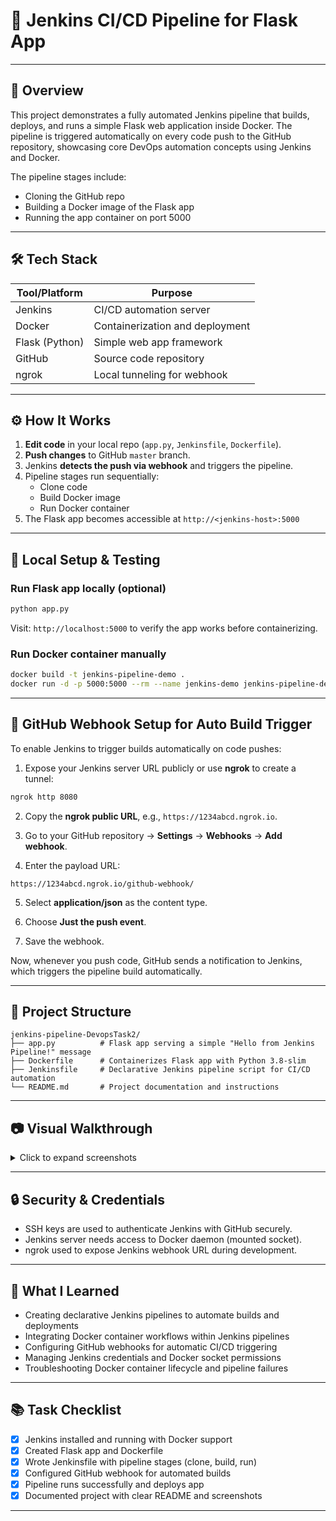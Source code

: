 # 🚀 Jenkins CI/CD Pipeline for Flask App

---

## 📌 Overview

This project demonstrates a fully automated Jenkins pipeline that builds, deploys, and runs a simple Flask web application inside Docker. The pipeline is triggered automatically on every code push to the GitHub repository, showcasing core DevOps automation concepts using Jenkins and Docker.

The pipeline stages include:

- Cloning the GitHub repo  
- Building a Docker image of the Flask app  
- Running the app container on port 5000  

---

## 🛠️ Tech Stack

| Tool/Platform | Purpose                      |
|---------------|------------------------------|
| Jenkins       | CI/CD automation server       |
| Docker        | Containerization and deployment|
| Flask (Python)| Simple web app framework      |
| GitHub        | Source code repository        |
| ngrok         | Local tunneling for webhook   |

---

## ⚙️ How It Works

1. **Edit code** in your local repo (`app.py`, `Jenkinsfile`, `Dockerfile`).  
2. **Push changes** to GitHub `master` branch.  
3. Jenkins **detects the push via webhook** and triggers the pipeline.  
4. Pipeline stages run sequentially:  
    - Clone code  
    - Build Docker image  
    - Run Docker container  
5. The Flask app becomes accessible at `http://<jenkins-host>:5000`  

---

 

## 🧪 Local Setup & Testing

### Run Flask app locally (optional)

```bash
python app.py
````

Visit: `http://localhost:5000` to verify the app works before containerizing.

### Run Docker container manually

```bash
docker build -t jenkins-pipeline-demo .
docker run -d -p 5000:5000 --rm --name jenkins-demo jenkins-pipeline-demo
```

 

---

## 🔄 GitHub Webhook Setup for Auto Build Trigger

To enable Jenkins to trigger builds automatically on code pushes:

1. Expose your Jenkins server URL publicly or use **ngrok** to create a tunnel:

```bash
ngrok http 8080
```

2. Copy the **ngrok public URL**, e.g., `https://1234abcd.ngrok.io`.

3. Go to your GitHub repository → **Settings** → **Webhooks** → **Add webhook**.

4. Enter the payload URL:

```
https://1234abcd.ngrok.io/github-webhook/
```

5. Select **application/json** as the content type.

6. Choose **Just the push event**.

7. Save the webhook.

Now, whenever you push code, GitHub sends a notification to Jenkins, which triggers the pipeline build automatically.

---

## 📁 Project Structure

```
jenkins-pipeline-DevopsTask2/
├── app.py          # Flask app serving a simple "Hello from Jenkins Pipeline!" message
├── Dockerfile      # Containerizes Flask app with Python 3.8-slim
├── Jenkinsfile     # Declarative Jenkins pipeline script for CI/CD automation
└── README.md       # Project documentation and instructions
```

---

## 📷 Visual Walkthrough

<details>
<summary>Click to expand screenshots</summary>

1. **Jenkins Pipeline Setup**
   ![jenkins-setup](./screenshots/jenkins-setup.png)

2. **Pipeline Running and Console Output**
   ![jenkins-console](./screenshots/jenkins-console.png)

3. **Docker Image Built Successfully**
   ![docker-image](./screenshots/docker-image.png)

4. **Flask App Running in Container**
   ![flask-app](./screenshots/flask-app.png)

5. **GitHub Webhook Setup**
   ![github-webhook](./screenshots/github-webhook.png)

6. **ngrok Tunnel Running**
   ![ngrok-tunnel](./screenshots/ngrok-tunnel.png)

</details>

---

## 🔒 Security & Credentials

* SSH keys are used to authenticate Jenkins with GitHub securely.
* Jenkins server needs access to Docker daemon (mounted socket).
* ngrok used to expose Jenkins webhook URL during development.

---

## 🧠 What I Learned

* Creating declarative Jenkins pipelines to automate builds and deployments
* Integrating Docker container workflows within Jenkins pipelines
* Configuring GitHub webhooks for automatic CI/CD triggering
* Managing Jenkins credentials and Docker socket permissions
* Troubleshooting Docker container lifecycle and pipeline failures

---

## 📚 Task Checklist

* [x] Jenkins installed and running with Docker support
* [x] Created Flask app and Dockerfile
* [x] Wrote Jenkinsfile with pipeline stages (clone, build, run)
* [x] Configured GitHub webhook for automated builds
* [x] Pipeline runs successfully and deploys app
* [x] Documented project with clear README and screenshots

---
